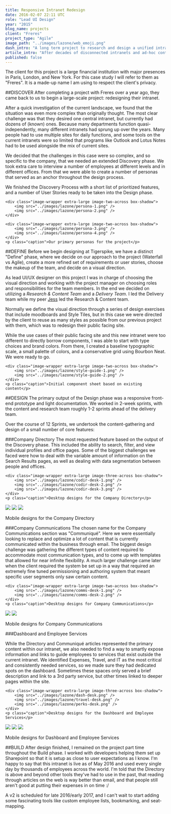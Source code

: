 ```yaml
---
title: Responsive Intranet Redesign  
date: 2016-02-07 22:11 UTC  
role: "Lead UI Design"  
year: "2015"  
blog_name: projects  
client: "Freres"  
project_type: "Agile"  
image_path: "../images/lazone/web_emoji.png"  
dash_intro: "A long term project to research and design a unified intranet service for a global investment firm"  
article_intro: "After decades of disconnected intranets and ad-hoc content organization, financial services company 'Freres' commissioned us to begin the process of creating one service to help consolidate employee needs across the world"
published: false
---
```


The client for this project is a large financial institution with major presences in Paris, London, and New York. For this case study I will refer to them as "Freres". It is a made-up name I am using to respect the client's privacy.

##DISCOVER
After completing a project with Freres over a year ago, they came back to us to begin a large-scale project: redesigning their intranet.

After a quick investigation of the current landscape, we found that the situation was even more complex than originally thought. The most clear challenge was that they desired one central intranet, but currently had dozens of (known) ones. Because many departments function quasi-independently, many different intranets had sprung up over the years. Many people had to use multiple sites for daily functions, and some tools on the current intranets were so limited that programs like Outlook and Lotus Notes had to be used alongside the mix of current sites.

We decided that the challenges in this case were so complex, and so specific to the company, that we needed an extended Discovery phase. We took extra care to interview a number of employees at different levels and in different offices. From that we were able to create a number of personas that served as an anchor throughout the design process.

We finished the Discovery Process with a short list of prioritized features, and a number of User Stories ready to be taken into the Design phase.

<div class="gray-bg-wrapper">

    <div class="image-wrapper extra-large image-two-across box-shadow">
        <img src="../images/lazone/persona-1.png" />
        <img src="../images/lazone/persona-2.png" />
    </div>

    <div class="image-wrapper extra-large image-two-across box-shadow">
        <img src="../images/lazone/persona-3.png" />
        <img src="../images/lazone/persona-4.png" />
    </div>
    <p class="caption">Our primary personas for the project</p>
</div>



##DEFINE
Before we begin designing at Tigerspike, we have a distinct "Define" phase, where we decide on our approach to the project (Waterfall vs Agile), create a more refined set of requirements or user stories, choose the makeup of the team, and decide on a visual direction. 

As lead UI/UX designer on this project I was in charge of choosing the visual direction and working with the project manager on choosing roles and responsibilities for the team members. In the end we decided on utilizing a *Research & Content Team* and a *Delivery Team*. I led the Delivery team while my peer [Jess](http://www.jessdale.com/) led the Research & Content team.

Normally we define the visual direction through a series of design exercises that include moodboards and Style Tiles, but in this case we were directed by the client to reuse as many styles as possible from our previous project with them, which was to redesign their public facing site. 

While the use cases of their public facing site and this new intranet were too different to directly borrow components, I was able to start with type choices and brand colors. From there, I created a baseline typographic scale, a small palette of colors, and a conservative grid using Bourbon Neat. We were ready to go.

<div class="gray-bg-wrapper">

    <div class="image-wrapper extra-large image-two-across box-shadow">
        <img src="../images/lazone/style-guide-1.png" />
        <img src="../images/lazone/style-guide-2.png" />
    </div>
    <p class="caption">Initial component sheet based on existing content</p>
</div>

##DESIGN
The primary output of the Design phase was a responsive front-end prototype and light documentation. We worked in 2-week sprints, with the content and research team roughly 1-2 sprints ahead of the delivery team.

Over the course of 12 Sprints, we undertook the content-gathering and design of a small number of core features:

###Company Directory
The most requested feature based on the output of the Discovery phase. This included the ability to search, filter, and view individual profiles and office pages. Some of the biggest challenges we faced were how to deal with the variable amount of information on the Search Results pages, as well as dealing with data segmentation between people and offices.

<div class="gray-bg-wrapper">

    <div class="image-wrapper extra-large image-three-across box-shadow">
        <img src="../images/lazone/codir-desk-1.png" />
        <img src="../images/lazone/codir-desk-2.png" />
        <img src="../images/lazone/codir-desk-3.png" />
    </div>
    <p class="caption">Desktop designs for the Company Directory</p>
</div>

<div class="image-wrapper image-three-across box-shadow gray-bg">
    <img src="../images/lazone/codir-mobile-1.png" />
    <img src="../images/lazone/codir-mobile-2.png" />
    <img src="../images/lazone/codir-mobile-3.png" />
    <p class="caption">Mobile designs for the Company Directory</p>
</div>

###Company Communications
The chosen name for the Company Communications section was "Communiqué". Here we were essentially looking to replace and optimize a lot of content that is currently communicated within the business through email. The biggest design challenge was gathering the different types of content required to accommodate most communication types, and to come up with templates that allowed for near infinite flexibility. A much larger challenge came later when the client required the system be set up in a way that required an extremely fine tuned permissioning and authoring system that meant specific user segments only saw certain content.

<div class="gray-bg-wrapper">

    <div class="image-wrapper extra-large image-two-across box-shadow">
        <img src="../images/lazone/comms-desk-1.png" />
        <img src="../images/lazone/comms-desk-2.png" />
    </div>
    <p class="caption">Desktop designs for Company Communications</p>
</div>


<div class="image-wrapper small image-two-across box-shadow gray-bg">
    <img src="../images/lazone/comms-mobile-1.png" />
    <img src="../images/lazone/comms-mobile-2.png" />
    <p class="caption">Mobile designs for Company Communications</p>
</div>

###Dashboard and Employee Services

While the Directory and Communiqué articles represented the primary content within our intranet, we also needed to find a way to smartly expose information and links to guide employees to services that exist outside the current intranet. We identified Expenses, Travel, and IT as the most critical and consistently needed services, so we made sure they had dedicated spots on the dashboard. Sometimes these spaces only served a brief description and link to a 3rd party service, but other times linked to deeper pages within the site.

<div class="gray-bg-wrapper">

    <div class="image-wrapper extra-large image-three-across box-shadow">
        <img src="../images/lazone/dash-desk.png" />
        <img src="../images/lazone/travel-desk.png" />
        <img src="../images/lazone/perks-desk.png" />
    </div>
    <p class="caption">Desktop designs for the Dashboard and Employee Services</p>
</div>


<div class="image-wrapper image-three-across box-shadow gray-bg">
    <img src="../images/lazone/dash-mobile.png" />
    <img src="../images/lazone/travel-mobile.png" />
    <img src="../images/lazone/perks-mobile.png" />
    <p class="caption">Mobile designs for Dashboard and Employee Services</p>
</div>
    


##BUILD
After design finished, I remained on the project part time throughout the Build phase. I worked with developers helping them set up Sharepoint so that it is setup as close to user expectations as I know. I'm happy to say that this intranet is live as of May 2016 and used every single day by thousands of employees across the world. I'm told that the Directory is above and beyond other tools they've had to use in the past, that reading through articles on the web is way better than email, and that people still aren't good at putting their expenses in on time :/

A v2 is scheduled for late 2016/early 2017, and I can't wait to start adding some fascinating tools like custom employee lists, bookmarking, and seat-mapping.
